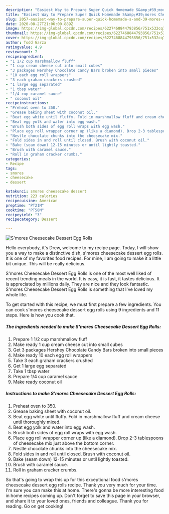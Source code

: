 ```yaml
---
description: "Easiest Way to Prepare Super Quick Homemade S&amp;#39;mores Cheesecake Dessert Egg Rolls"
title: "Easiest Way to Prepare Super Quick Homemade S&amp;#39;mores Cheesecake Dessert Egg Rolls"
slug: 2057-easiest-way-to-prepare-super-quick-homemade-s-and-39-mores-cheesecake-dessert-egg-rolls
date: 2020-08-27T21:06:00.889Z
image: https://img-global.cpcdn.com/recipes/6227468844793856/751x532cq70/smores-cheesecake-dessert-egg-rolls-recipe-main-photo.jpg
thumbnail: https://img-global.cpcdn.com/recipes/6227468844793856/751x532cq70/smores-cheesecake-dessert-egg-rolls-recipe-main-photo.jpg
cover: https://img-global.cpcdn.com/recipes/6227468844793856/751x532cq70/smores-cheesecake-dessert-egg-rolls-recipe-main-photo.jpg
author: Todd Garza
ratingvalue: 4.9
reviewcount: 7
recipeingredient:
- "1 1/2 cup marshmallow fluff"
- "1 cup cream cheese cut into small cubes"
- "3 packages Hershey Chocolate Candy Bars broken into small pieces"
- "10 each egg roll wrappers"
- "3 each graham crackers crushed"
- "1 large egg separated"
- "1 tbsp water"
- "1/4 cup caramel sauce"
- " coconut oil"
recipeinstructions:
- "Preheat oven to 350."
- "Grease baking sheet with coconut oil."
- "Beat egg white until fluffy. Fold in marshmallow fluff and cream cheese until thoroughly mixed."
- "Beat egg yolk and water into egg wash."
- "Brush both sides of egg roll wraps with egg wash."
- "Place egg roll wrapper corner up (like a diamond). Drop 2-3 tablespoons of cheesecake mix just above the bottom corner."
- "Nestle chocolate chunks into the cheesecake mix."
- "Fold sides in and roll until closed. Brush with coconut oil."
- "Bake (seam down) 12-15 minutes or until lightly toasted."
- "Brush with caramel sauce."
- "Roll in graham cracker crumbs."
categories:
- Recipe
tags:
- smores
- cheesecake
- dessert

katakunci: smores cheesecake dessert 
nutrition: 223 calories
recipecuisine: American
preptime: "PT21M"
cooktime: "PT58M"
recipeyield: "3"
recipecategory: Dessert

---
```



![S&#39;mores Cheesecake Dessert Egg Rolls](https://img-global.cpcdn.com/recipes/6227468844793856/751x532cq70/smores-cheesecake-dessert-egg-rolls-recipe-main-photo.jpg)

Hello everybody, it's Drew, welcome to my recipe page. Today, I will show you a way to make a distinctive dish, s&#39;mores cheesecake dessert egg rolls. It is one of my favorites food recipes. For mine, I am going to make it a little bit unique. This will be really delicious.

S&#39;mores Cheesecake Dessert Egg Rolls is one of the most well liked of recent trending meals in the world. It is easy, it is fast, it tastes delicious. It is appreciated by millions daily. They are nice and they look fantastic. S&#39;mores Cheesecake Dessert Egg Rolls is something that I've loved my whole life.




To get started with this recipe, we must first prepare a few ingredients. You can cook s&#39;mores cheesecake dessert egg rolls using 9 ingredients and 11 steps. Here is how you cook that.

<!--inarticleads1-->

##### The ingredients needed to make S&#39;mores Cheesecake Dessert Egg Rolls:

1. Prepare 1 1/2 cup marshmallow fluff
1. Make ready 1 cup cream cheese cut into small cubes
1. Get 3 packages Hershey Chocolate Candy Bars broken into small pieces
1. Make ready 10 each egg roll wrappers
1. Take 3 each graham crackers crushed
1. Get 1 large egg separated
1. Take 1 tbsp water
1. Prepare 1/4 cup caramel sauce
1. Make ready  coconut oil




<!--inarticleads2-->

##### Instructions to make S&#39;mores Cheesecake Dessert Egg Rolls:

1. Preheat oven to 350.
1. Grease baking sheet with coconut oil.
1. Beat egg white until fluffy. Fold in marshmallow fluff and cream cheese until thoroughly mixed.
1. Beat egg yolk and water into egg wash.
1. Brush both sides of egg roll wraps with egg wash.
1. Place egg roll wrapper corner up (like a diamond). Drop 2-3 tablespoons of cheesecake mix just above the bottom corner.
1. Nestle chocolate chunks into the cheesecake mix.
1. Fold sides in and roll until closed. Brush with coconut oil.
1. Bake (seam down) 12-15 minutes or until lightly toasted.
1. Brush with caramel sauce.
1. Roll in graham cracker crumbs.




So that's going to wrap this up for this exceptional food s&#39;mores cheesecake dessert egg rolls recipe. Thank you very much for your time. I'm sure you can make this at home. There's gonna be more interesting food in home recipes coming up. Don't forget to save this page in your browser, and share it to your loved ones, friends and colleague. Thank you for reading. Go on get cooking!

